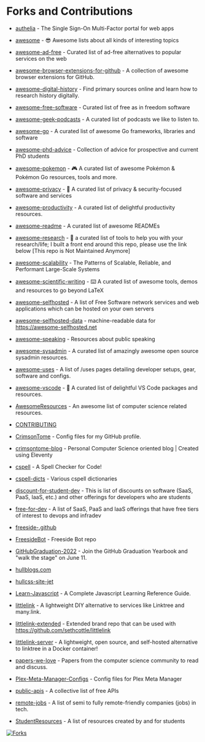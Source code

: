 # Forks and Contributions

<!-- start: readme-repos-list -->
<!-- This list is auto-generated using readme-repos-list -->
<!-- Do not edit this list manually, your changes will be overwritten -->
* [authelia](https://github.com/forks-by-kieran/authelia) - The Single Sign-On Multi-Factor portal for web apps

* [awesome](https://github.com/forks-by-kieran/awesome) - 😎 Awesome lists about all kinds of interesting topics

* [awesome-ad-free](https://github.com/forks-by-kieran/awesome-ad-free) - Curated list of ad-free alternatives to popular services on the web

* [awesome-browser-extensions-for-github](https://github.com/forks-by-kieran/awesome-browser-extensions-for-github) - A collection of awesome browser extensions for GitHub.

* [awesome-digital-history](https://github.com/forks-by-kieran/awesome-digital-history) - Find primary sources online and learn how to research history digitally.

* [awesome-free-software](https://github.com/forks-by-kieran/awesome-free-software) - Curated list of free as in freedom software

* [awesome-geek-podcasts](https://github.com/forks-by-kieran/awesome-geek-podcasts) - A curated list of podcasts we like to listen to. 

* [awesome-go](https://github.com/forks-by-kieran/awesome-go) - A curated list of awesome Go frameworks, libraries and software

* [awesome-phd-advice](https://github.com/forks-by-kieran/awesome-phd-advice) - Collection of advice for prospective and current PhD students

* [awesome-pokemon](https://github.com/forks-by-kieran/awesome-pokemon) - :video_game: A curated list of awesome Pokémon & Pokémon Go resources, tools and more.

* [awesome-privacy](https://github.com/forks-by-kieran/awesome-privacy) - 🦄  A curated list of privacy & security-focused software and services

* [awesome-productivity](https://github.com/forks-by-kieran/awesome-productivity) - A curated list of delightful productivity resources.

* [awesome-readme](https://github.com/forks-by-kieran/awesome-readme) - A curated list of awesome READMEs

* [awesome-research](https://github.com/forks-by-kieran/awesome-research) - :seedling: a curated list of tools to help you with your research/life; I built a front end around this repo, please use the link below [This repo is Not Maintained Anymore]  

* [awesome-scalability](https://github.com/forks-by-kieran/awesome-scalability) - The Patterns of Scalable, Reliable, and Performant Large-Scale Systems

* [awesome-scientific-writing](https://github.com/forks-by-kieran/awesome-scientific-writing) - :keyboard: A curated list of awesome tools, demos and resources to go beyond LaTeX 

* [awesome-selfhosted](https://github.com/forks-by-kieran/awesome-selfhosted) - A list of Free Software network services and web applications which can be hosted on your own servers

* [awesome-selfhosted-data](https://github.com/forks-by-kieran/awesome-selfhosted-data) - machine-readable data for https://awesome-selfhosted.net

* [awesome-speaking](https://github.com/forks-by-kieran/awesome-speaking) - Resources about public speaking

* [awesome-sysadmin](https://github.com/forks-by-kieran/awesome-sysadmin) - A curated list of amazingly awesome open source sysadmin resources.

* [awesome-uses](https://github.com/forks-by-kieran/awesome-uses) - A list of /uses pages detailing developer setups, gear, software and configs.

* [awesome-vscode](https://github.com/forks-by-kieran/awesome-vscode) - 🎨 A curated list of delightful VS Code packages and resources.

* [AwesomeResources](https://github.com/forks-by-kieran/AwesomeResources) - An awesome list of computer science related resources.

* [CONTRIBUTING](https://github.com/forks-by-kieran/CONTRIBUTING)

* [CrimsonTome](https://github.com/forks-by-kieran/CrimsonTome) - Config files for my GitHub profile.

* [crimsontome-blog](https://github.com/forks-by-kieran/crimsontome-blog) - Personal Computer Science oriented blog | Created using Eleventy

* [cspell](https://github.com/forks-by-kieran/cspell) - A Spell Checker for Code!

* [cspell-dicts](https://github.com/forks-by-kieran/cspell-dicts) - Various cspell dictionaries

* [discount-for-student-dev](https://github.com/forks-by-kieran/discount-for-student-dev) - This is list of discounts on software (SaaS, PaaS, IaaS, etc.) and other offerings for developers who are students

* [free-for-dev](https://github.com/forks-by-kieran/free-for-dev) - A list of SaaS, PaaS and IaaS offerings that have free tiers of interest to devops and infradev

* [freeside-.github](https://github.com/forks-by-kieran/freeside-.github)

* [FreesideBot](https://github.com/forks-by-kieran/FreesideBot) - Freeside Bot repo

* [GitHubGraduation-2022](https://github.com/forks-by-kieran/GitHubGraduation-2022) - Join the GitHub Graduation Yearbook and "walk the stage" on June 11.

* [hullblogs.com](https://github.com/forks-by-kieran/hullblogs.com)

* [hullcss-site-jet](https://github.com/forks-by-kieran/hullcss-site-jet)

* [Learn-Javascript](https://github.com/forks-by-kieran/Learn-Javascript) - A Complete Javascript Learning Reference Guide.

* [littlelink](https://github.com/forks-by-kieran/littlelink) - A lightweight DIY alternative to services like Linktree and many.link.

* [littlelink-extended](https://github.com/forks-by-kieran/littlelink-extended) - Extended brand repo that can be used with https://github.com/sethcottle/littlelink

* [littlelink-server](https://github.com/forks-by-kieran/littlelink-server) - A lightweight, open source, and self-hosted alternative to linktree in a Docker container!

* [papers-we-love](https://github.com/forks-by-kieran/papers-we-love) - Papers from the computer science community to read and discuss.

* [Plex-Meta-Manager-Configs](https://github.com/forks-by-kieran/Plex-Meta-Manager-Configs) - Config files for Plex Meta Manager

* [public-apis](https://github.com/forks-by-kieran/public-apis) - A collective list of free APIs

* [remote-jobs](https://github.com/forks-by-kieran/remote-jobs) - A list of semi to fully remote-friendly companies (jobs) in tech.

* [StudentResources](https://github.com/forks-by-kieran/StudentResources) - A list of resources created by and for students

<!-- end: readme-repos-list -->

<a href="https://github.com/forks-by-kieran"><img alt="Forks" title="Forks" src="https://custom-icon-badges.demolab.com/badge/-Forks%20By%20Kieran-1F222E?style=for-the-badge&logoColor=white&logo=fork"/></a>